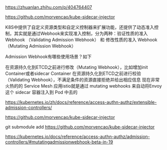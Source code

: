 https://zhuanlan.zhihu.com/p/404764407

https://github.com/morvencao/kube-sidecar-injector

K8S中提供了自定义资源类型和自定义控制器来扩展功能，还提供了动态准入控制，其实就是通过Webhook来实现准入控制，分为两种：验证性质的准入 Webhook （Validating Admission Webhook） 和 修改性质的准入 Webhook （Mutating Admission Webhook）

Admission Webhook有哪些使用场景？如下

在资源持久化到ETCD之前进行修改（Mutating Webhook），比如增加init Container或者sidecar Container
在资源持久化到ETCD之前进行校验（Validating Webhook），不满足条件的资源直接拒绝并给出相应信息
现在非常火热的的 Service Mesh 应用istio就是通过 mutating webhooks 来自动将Envoy这个 sidecar 容器注入到 Pod 中去的


https://kubernetes.io/zh/docs/reference/access-authn-authz/extensible-admission-controllers/

https://github.com/morvencao/kube-sidecar-injector

git submodule add https://github.com/morvencao/kube-sidecar-injector

https://kubernetes.io/docs/reference/access-authn-authz/admission-controllers/#mutatingadmissionwebhook-beta-in-19

